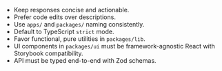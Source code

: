 - Keep responses concise and actionable.
- Prefer code edits over descriptions.
- Use `apps/` and `packages/` naming consistently.
- Default to TypeScript `strict` mode.
- Favor functional, pure utilities in `packages/lib`.
- UI components in `packages/ui` must be framework-agnostic React with Storybook compatibility.
- API must be typed end-to-end with Zod schemas.
